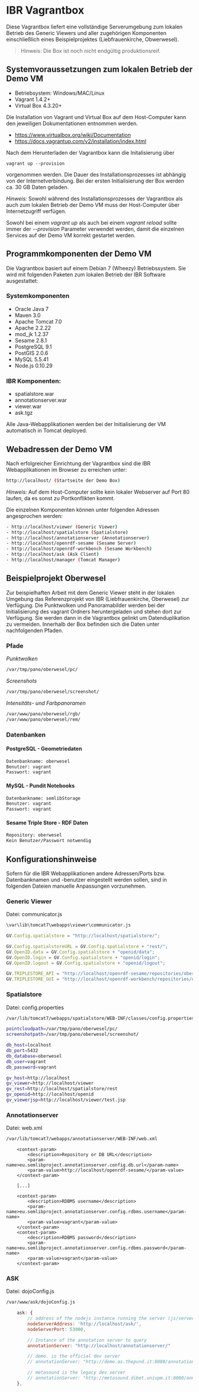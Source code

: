 # IBR Vagrantbox

Diese Vagrantbox liefert eine vollständige Serverumgebung zum lokalen Betrieb des Generic Viewers und aller zugehörigen Komponenten einschließlich eines Beispielprojektes (Liebfrauenkirche, Obwerwesel).

> Hinweis: Die Box ist noch nicht endgültig produktionsreif.

## Systemvoraussetzungen zum lokalen Betrieb der Demo VM

- Betriebsystem: Windows/MAC/Linux
- Vagrant 1.4.2+
- Virtual Box 4.3.20+

Die Installation von Vagrant und Virtual Box auf dem Host-Computer kann den jeweiligen Dokumentationen entnommen werden. 

- https://www.virtualbox.org/wiki/Documentation
- https://docs.vagrantup.com/v2/installation/index.html

Nach dem Herunterladen der Vagrantbox kann die Initalisierung  über

```
vagrant up --provision
```

vorgenommen werden. Die Dauer des Installationsprozesses ist abhängig von der Internetverbindung. Bei der ersten Initialisierung der Box werden ca. 30 GB Daten geladen.

*Hinweis:* Sowohl während des Installationsprozesses der Vagrantbox als auch zum lokalen Betrieb der Demo VM muss der Host-Computer über Internetzugriff verfügen.

Sowohl bei einem _vagrant up_ als auch bei einem _vagrant reload_ sollte immer der _--provision_ Parameter verwendet werden, damit die einzelnen Services auf der Demo VM korrekt gestartet werden.

## Programmkomponenten der Demo VM

Die Vagrantbox basiert auf einem Debian 7 (Wheezy) Betriebssystem. Sie wird mit folgenden Paketen zum lokalen Betrieb der IBR Software ausgestattet:

### Systemkomponenten

- Oracle Java 7
- Maven 3.0
- Apache Tomcat 7.0
- Apache 2.2.22
- mod_jk 1.2.37
- Sesame 2.8.1
- PostgreSQL 9.1
- PostGIS 2.0.6
- MySQL 5.5.41
- Node.js 0.10.29

### IBR Komponenten:

- spatialstore.war
- annotationserver.war
- viewer.war
- ask.tgz

Alle Java-Webapplikationen werden bei der Initialisierung der VM automatisch in Tomcat deployed.

## Webadressen der Demo VM

Nach erfolgreicher Einrichtung der Vagrantbox sind die IBR Webapplikationen im Browser zu erreichen unter:

```bash
http://localhost/ (Startseite der Demo Box)
```

*Hinweis:* Auf dem Host-Computer sollte kein lokaler Webserver auf Port 80 laufen, da es sonst zu Portkonflikten kommt.

Die einzelnen Komponenten können unter folgenden Adressen angesprochen werden:

```bash
- http://localhost/viewer (Generic Viewer)
- http://localhost/spatialstore (Spatialstore)
- http://localhost/annotationserver (Annotationserver)
- http://localhost/openrdf-sesame (Sesame Server)
- http://localhost/openrdf-workbench (Sesame Workbench)
- http://localhost/ask (Ask Client)
- http://localhost/manager (Tomcat Manager)
```

## Beispielprojekt Oberwesel

Zur beispielhaften Arbeit mit dem Generic Viewer steht in der lokalen Umgebung das Referenzprojekt von IBR (Liebfrauenkirche, Oberwesel) zur Verfügung. 
Die Punktwolken und Panoramabilder werden bei der Initialisierung des vagrant Ordners heruntergeladen und stehen dort zur Verfügung. Sie werden dann in
die Vagrantbox gelinkt um Datenduplikation zu vermeiden. Innerhalb der Box befinden sich die Daten unter nachfolgenden Pfaden.

### Pfade

*Punktwolken*

```bash
/var/tmp/pano/oberwesel/pc/
```

*Screenshots*

```bash
/var/tmp/pano/oberwesel/screenshot/
```

*Intensitäts- und Farbpanoramen*

```bash
/var/www/pano/oberwesel/rgb/
/var/www/pano/oberwesel/rem/
```

### Datenbanken

#### PostgreSQL - Geometriedaten

```bash
Datenbankname: oberwesel
Benutzer: vagrant
Passwort: vagrant
```

#### MySQL - Pundit Notebooks

```bash
Datenbankname: semlibStorage
Benutzer: vagrant
Passwort: vagrant
```

#### Sesame Triple Store - RDF Daten

```bash
Repository: oberwesel
Kein Benutzer/Passwort notwendig
```

## Konfigurationshinweise

Sofern für die IBR Webapplikationen andere Adressen/Ports bzw. Datenbanknamen und -benutzer eingestellt werden sollen, sind in folgenden Dateien manuelle Anpassungen vorzunehmen.

### Generic Viewer

Datei: communicator.js

```bash
\var\lib\tomcat7\webapps\viewer\communicator.js
```

```javascript
GV.Config.spatialstore = "http://localhost/spatialstore/";

GV.Config.spatialstoreURL = GV.Config.spatialstore + "rest/";
GV.OpenID.data = GV.Config.spatialstore + "openid/data";
GV.OpenID.login = GV.Config.spatialstore + "openid/login";
GV.OpenID.logout = GV.Config.spatialstore + "openid/logout";

GV.TRIPLESTORE_API = "http://localhost/openrdf-sesame/repositories/oberwesel";
GV.TRIPLESTORE_GUI = "http://localhost/openrdf-workbench/repositories/oberwesel";
```

### Spatialstore

Datei: config.properties

```bash
/var/lib/tomcat7/webapps/spatialstore/WEB-INF/classes/config.properties
```

```bash
pointcloudpath=/var/tmp/pano/oberwesel/pc/
screenshotpath=/var/tmp/pano/oberwesel/screenshot/

db_host=localhost
db_port=5432
db_database=oberwesel
db_user=vagrant
db_password=vagrant

gv_host=http://localhost
gv_viewer=http://localhost/viewer
gv_rest=http://localhost/spatialstore/rest
gv_openid=http://localhost/openid
gv_viewerjsp=http://localhost/viewer/test.jsp
```

### Annotationserver

Datei: web.xml

```bash
/var/lib/tomcat7/webapps/annotationserver/WEB-INF/web.xml
```

```
    <context-param>
        <description>Repository or DB URL</description>
        <param-name>eu.semlibproject.annotationserver.config.db.url</param-name>
        <param-value>http://localhost/openrdf-sesame/</param-value>
    </context-param>

	[...]

    <context-param>
        <description>RDBMS username</description>
        <param-name>eu.semlibproject.annotationserver.config.rdbms.username</param-name>
        <param-value>vagrant</param-value>
    </context-param>
    <context-param>
        <description>RDBMS password</description>
        <param-name>eu.semlibproject.annotationserver.config.rdbms.password</param-name>
        <param-value>vagrant</param-value>
    </context-param>
```

### ASK

Datei: dojoConfig.js

```bash
/var/www/ask/dojoConfig.js
```

```javascript
    ask: {
        // address of the nodejs instance running the server (js/server/server.js)
        nodeServerAddress: 'http://localhost/ask/',
        nodeServerPort: 53000,

        // Instance of the annotation server to query
        annotationServer: "http://localhost/annotationserver/"

        // demo. is the official dev server
        // annotationServer: "http://demo.as.thepund.it:8080/annotationserver/"

        // metasound is the legacy dev server
        // annotationServer: "http://metasound.dibet.univpm.it:8080/annotationserver/"
    },
```